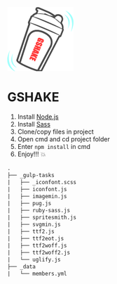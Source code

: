 ![GSHAKE](https://github.com/yury-kopyl/gshake/raw/master/gshake.png)
# GSHAKE
1. Install [Node.js](https://nodejs.org/en/download/)
2. Install [Sass](http://sass-lang.com/install)
3. Clone/copy files in project
4. Open cmd and cd project folder
5. Enter `npm install` in cmd
6. Enjoy!!! :boom:

```
.
├── _gulp-tasks
|   ├── _iconfont.scss
|   ├── iconfont.js
|   ├── imagemin.js
|   ├── pug.js
|   ├── ruby-sass.js
|   ├── spritesmith.js
|   ├── svgmin.js
|   ├── ttf2.js
|   ├── ttf2eot.js
|   ├── ttf2woff.js
|   ├── ttf2woff2.js
|   └── uglify.js
├── _data
|   └── members.yml
```
